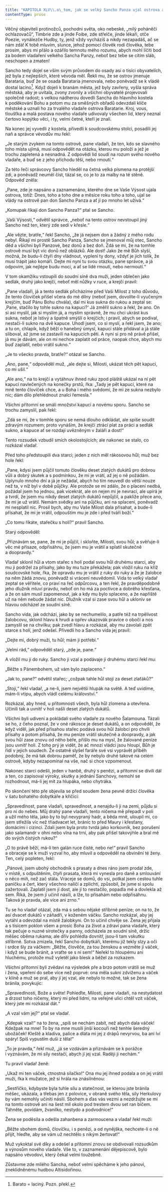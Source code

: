 ```yaml
---
title: "KAPITOLA XLV\\.o\_tom, jak se velký Sancho Panza ujal ostrova a\_jak počal vládnout\\."
contentType: prose
---
```


Věčný objeviteli protinožců, pochodni světa, oko nebeské, „milý poháněči ochlazovačů“, Timbrie zde a jinde Foibe, zde střelče, jinde lékaři, otče Poezie, vynálezče Hudby, ty, jenž vždy vycházíš a nikdy nezapadáš, ač se nám zdá! K tobě mluvím, slunce, jehož pomocí člověk rodí člověka, tebe prosím, abys mi přálo a ozářilo temnotu mého rozumu, abych mohl líčiti bod za bodem vladaření velkého Sancha Panzy, neboť bez tebe se cítím sláb, neschopen a zmaten!

Sancho tedy dojel se vším svým průvodem do osady asi o tisíci obyvatelích, jež byla z nejlepších, které vévoda měl. Řekli mu, že se ostrov jmenuje Barataria, buď že se osada Barataria jmenovala, nebo poněvadž se k vládě dostal lacino[^7]. Když dojeli k branám města, jež byly zavřeny, vyšla správa městská, aby je uvítala, zvony zvonily a všichni obyvatelé projevovali společně radost; s velkou nádherou dovedli Sancha do hlavního kostela k poděkování Bohu a potom mu za směšných obřadů odevzdali klíče městské a uznali ho za trvalého vladaře ostrova Baratarie. Kroj, vous, tloušťka a malá postava nového vladaře udivovaly všechen lid, který neznal čertovo kopýtko věci, i ty, velmi četné, kteří je znali.

Na konec jej vyvedli z kostela, přivedli k soudcovskému stolci, posadili jej naň a správce vévodův mu řekl:

„Je starým zvykem na tomto ostrově, pane vladaři, že ten, kdo se slavného toho místa ujímá, musí odpovědět na otázku, kterou mu položí a jež je trochu zapletená a nesnadná. Z odpovědi lid soudí na rozum svého nového vladaře, a buď se z jeho příchodu těší, nebo rmoutí.“

Za této řeči správcovy Sancho hleděl na četná velká písmena na protější zdi, a poněvadž neuměl číst, tázal se, co je to za malby na té stěně. Odpověď zněla:

„Pane, zde je napsáno a zaznamenáno, kterého dne se Vaše Výsost ujala ostrova, totiž: Dnes, toho a toho dne a měsíce roku toho a toho, ujal se vlády na ostrově pan don Sancho Panza a ať jí po mnoho let užívá.“

„Komupak říkají don Sancho Panza?“ ptal se Sancho.

„Vaší Výsosti,“ odvětil správce, „neboť na tento ostrov nevstoupil jiný Sancho než ten, který zde sedí v křesle.“

„Ale vězte, bratře,“ řekl Sancho, „že já nejsem don a žádný z mého rodu nebyl. Říkají mi prostě Sancho Panza, Sancho se jmenoval můj otec, Sancho děd a všichni byli Panzové, bez donů a bez doň. Zdá se mi, že na tomhle ostrově musí být víc donů než oblázků. Ale dost! Jako že mě Bůh slyší, možná, že budu-li čtyři dny vládnout, vyplení ty dony, vždyť je jich tolik, že musí trápit jako komáři. Dejte mi nyní tu svou otázku, pane správce, a já odpovím, jak nejlépe budu moci, a ať se lidé rmoutí, nebo nermoutí.“

V tom okamžiku vstoupili do soudní síně dva muži, jeden oblečen jako sedlák, druhý jako krejčí, neboť měl nůžky v ruce, a krejčí pravil:

„Pane vladaři, já a tento sedlák přicházíme před Vaši Milost z toho důvodu, že tento človíček přišel včera do mé dílny (neboť jsem, dovolíte-li vyučeným krejčím, buď Pánu Bohu chvála), dal mi kus sukna do rukou a zeptal se: ‚Pane, stačilo by tohle sukno na kapuci?‘ Já změřil sukno a řekl, že ano. On si asi myslil, jak si myslím já, a myslím správně, že mu chci ukrást kus sukna, neboť je lstivý a špatně smýšlí o krejčích; i pravil, abych se podíval, nestačí-li sukno na dvě kapuce. Uhodl jsem, co si myslí, a řekl jsem, že ano; a tu on, chlapík, když běží o hanebný úmysl, kapucí stále přidával a já stále sliboval, až jsme se zastavili na kapucích pěti. A nyní si pro ně právě přišel, já mu je dávám, ale on mi nechce zaplatit od práce, naopak chce, abych mu buď zaplatil, nebo vrátil sukno.“

„Je to všecko pravda, bratře?“ otázal se Sancho.

„Ano, pane,“ odpověděl muž, „ale dejte si, Milosti, ukázat těch pět kapucí, co mi ušil.“

„Ale ano,“ na to krejčí a vytáhnuv ihned ruku zpod pláště ukázal na ní pět kapucí navlečených na konečky prstů, řka: „Tady je pět kapucí, které na mně tento človíček chce, a u Boha i mého svědomí, že mi ze sukna nezbylo nic; dám dílo přehlédnout znalci řemesla.“

Všichni přítomní se smáli množství kapucí a novému sporu. Sancho se trochu zamyslil, pak řekl:

„Zdá se mi, že v tomhle sporu se nemá dlouho odkládat, ale spíše soudit zdravým rozumem; proto vynáším, že krejčí ztrácí plat za práci a sedlák sukno, a kapuce ať se rozdají uvězněným v žaláři a dost!“

Tento rozsudek vzbudil smích okolostojících; ale nakonec se stalo, co rozkázal vladař.

Před toho předstoupili dva starci; jeden z nich měl rákosovou hůl; muž bez hole řekl:

„Pane, kdysi jsem půjčil tomuto člověku deset zlatých dukátů pro dobrou vůli a dobrý skutek a s podmínkou, že mi je vrátí, až jej o ně požádám. Uplynulo mnoho dní a já je nežádal, abych ho tím ne­uvedl do větší nouze než ta, v níž byl v době půjčky. Ale protože se mi zdálo, že o placení nedbá, požádal jsem ho jednou, pak vícekrát, ale on nejen mi je nevrací, ale upírá je a tvrdí, že jsem mu nikdy deset zlatých dukátů nepůjčil, a pakliže přece ano, že mi je už vrátil. Nemám svědky ani na půjčku, ani na splacení, poněvadž mi nesplatil nic. Prosil bych, aby mu Vaše Milost dala přísahat, a bude-li přísahat, že mi je vrátil, odpouštím mu je zde i před tváří boží.“

„Co tomu říkáte, stařečku s holí?“ pravil Sancho.

Starý odpověděl:

„Přiznávám se, pane, že mi je půjčil, i skloňte, Milosti, svou hůl; a svěřuje-li věc mé přísaze, odpřisáhnu, že jsem mu je vrátil a splatil skutečně a doopravdy.“

Vladař sklonil hůl a vtom stařec s holí podal svou hůl druhému starci, aby mu ji podržel za přísahy, jako by mu tuze překážela; pak vložil ruku na kříž soudcovské hole, řka, že opravdu mu je vrátil z ruky do ruky a že je žalobce na něm žádá znovu, poněvadž si vrácení neuvědomil. Vida to velký vladař zeptal se věřitele, co praví na řeč odpůrcovu, a ten řekl, že pravděpodobně jeho dlužník mluví pravdu, neboť on ho má za poctivce a dobrého křesťana, a že on sám musil zapomenout, jak a kdy mu bylo splaceno, a že napříště už na něm nebude žádat nic. Dlužník vzal si zase svou hůl a ukloniv se hlavou odcházel ze soudní síně.

Sancho vida, jak odchází, jako by se nechumelilo, a patře též na trpělivost žalobcovu, sklonil hlavu k hrudi a opřev ukazovák pravice o obočí a nos zamyslil se na chvilku; pak zvedl hlavu a rozkázal, aby mu zavolali zpět starce s holí, jenž odešel. Přivedli ho a Sancho vida jej pravil:

„Dejte mi, dobrý muži, tu hůl; mám ji potřebí.“

„Velmi rád,“ odpověděl starý, „zde je, pane.“

A vložil mu ji do ruky. Sancho ji vzal a podávaje ji druhému starci řekl mu:

„Běžte s Pánembohem, už vám bylo zaplaceno.“

„Jak to, pane?“ odvětil stařec; „cožpak tahle hůl stojí za deset zlaťáků?“

„Stojí,“ řekl vladař, „a ne-li, jsem největší hlupák na světě. A teď uvidíme, mám-li vtipu, abych vládl celému království.“

Rozkázal, aby hned, u přítomnosti všech, byla hůl zlomena a otevřena. Učinili tak a uvnitř v holi našli deset zlatých dukátů.

Všichni byli udiveni a pokládali svého vladaře za nového Šalamouna. Tázali se ho, z čeho poznal, že v oné rákosce je deset dukátů, a on odpověděl, že když viděl, jak před přísahou stařec podává svou hůl žalobci pro chvíli přísahy a potom přísahá, že mu peníze vrátil skutečně a doopravdy, a jak svou hůl zase znovu od něho béře, přišlo mu na mysl, že žalované peníze jsou uvnitř holi. Z toho prý je vidět, že ač mnozí vládci jsou hloupí, Bůh je řídí v jejich soudech. Že ostatně slyšel faráře své vsi vyprávět příběh podobný, že má tak dobrou paměť, že by nebylo druhé takové na celém ostrově, kdyby nezapomínal na vše, nač si chce vzpomenout.

Nakonec starci odešli, jeden v hanbě, druhý s penězi, a přítomní se divili dál a ten, co zapisoval výroky, skutky a jednání Sanchovy, nemohl se rozhodnout, má-li jej mít za hlupáka, nebo chytráka.

Po skončení této pře objevila se před soudem žena pevně držící člověka v šatu bohatého dobytkáře a křičící:

„Spravedlnost, pane vladaři, spravedlnost, a nenajdu-li ji na zemi, půjdu si pro ni do nebes. Můj drahý pane vladaři, tento ničema mě přepadl v poli a užil mého těla, jako by to byl nevypraný hadr, a běda mně, uloupil mi, co jsem střežila víc než třiadvacet let, bráníc to před Maury i křesťany, domácími i cizinci. Zdali jsem byla proto tvrdá jako korkovník, bez porušení jako salamandr v ohni nebo vlna na trní, aby pak přišel takovýhle a bral mě do svých čistých rukou?“

„O to právě běží, má-li ten galán ruce čisté, nebo ne!“ pravil Sancho a obraceje se k muži vyzval ho, aby mluvil a odpověděl na obvinění té ženy. Ten, celý popleten, řekl:

„Pánové, jsem ubohý obchodník s prasaty a dnes ráno jsem prodal zde, v místě, s odpuštěním, čtyři prasata, která mi vynesla pro daně a smlouvání o něco míň, než zač stála. Vraceje se domů, do vsi, potkal jsem cestou tuhle paničku a čert, který všechno nalíčí a zplichtí, způsobil, že jsme si spolu zažertovali. Zaplatil jsem jí dost, ale jí to nestačilo, popadla mě a dovlekla až sem. Říká, že jsem jí učinil násilí, a lže, to přísahám nebo odpřisáhnu. Taková je pravda, ale více ani zrno.“

Tu se ho vladař otázal, zda má s sebou nějaké stříbrné peníze; on na to, že asi dvacet dukátů v záňadří, v koženém váčku. Sancho rozkázal, aby jej vytáhl a odevzdal na místě žalobkyni. On to učinil chvěje se. Žena jej přijala a s tisícem poklon všem a prosíc Boha za život a zdraví pana vladaře, který tak pečuje o nuzné sirotečky a panny, odcházela ze soudní síně, držíc měšec oběma rukama; ale dřív pohlédla dovnitř, jsou-li tam vskutku stříbrné. Sotva zmizela, řekl Sancho dobytkáři, kterému již tekly slzy a oči i srdce šly za váčkem: „Běžte, člověče, za tou ženskou a vezměte jí váček, i když se bude bránit, a vraťte se s ní sem!“ Neřekl to hloupému ani hluchému, protože muž vyletěl jako blesk a běžel za rozkazem.

Všichni přítomní byli zvědavi na výsledek pře a brzo potom vrátili se muž i žena, vpeření do sebe více než poprvé: ona měla sukni zdviženu a váček v klíně a muž se pral, aby jí jej vzal, ale nebylo to možné, tak se žena bránila, povykujíc:

„Spravedlnosti, Bože a světe! Pohleďte, Milosti, pane vladaři, na nestydatost a drzost toho ničemy, který mi před lidmi, na veřejné ulici chtěl vzít váček, který jste mi rozkázal dát.“

„A vzal vám jej?“ ptal se vladař.

„Kdepak vzal!“ na to žena, „spíš se nechám zabít, než abych dala váček! Kdežpak na mne! To by na mne musili jinší kocouři než tenhle šeredný ubožáček! Kleště a kladiva, palice a dláta mi jej z drápů nevyrvou, ba ani lví spáry! Spíš vypustím duši z těla!“

„To je pravda,“ řekl muž, „já se vzdávám a přiznávám se k porážce i vyznávám, že mi síly nestačí, abych jí jej vzal. Raději ji nechám.“

Tu pravil vladař ženě:

„Ukaž mi ten váček, ctnostná silačko!“ Ona mu jej ihned podala a on jej vrátil muži, řka k mužatce, jež si hrála na znásilněnou:

„Sestřičko, kdybyste byla tuhle sílu a statečnost, se kterou jste bránila měšec, ukázala, a třebas jen z polovice, v obraně svého těla, síly Herkulovy by vám nemohly učiniti násilí. Sbohem a ďas vás vezmi a nezdržujte se mi na tomto ostrově ani na šest mil okolo pod trestem dvou set ran bičem. Táhněte, povídám, žvanilko, nestydo a podvodnice!“

Žena se poděsila a odešla zahanbena a zarmoucena a vladař řekl muži:

„Běžte sbohem domů, človíčku, i s penězi, a od nynějška, nechcete-li o ně přijít, hleďte, aby se vám už nechtělo s nikým žertovat!“

Muž vykoktal své díky a odešel a přítomní znovu se obdivovali rozsudkům a výnosům nového vladaře. Vše to, v zaznamenání dějepiscově, bylo napsáno vévodovi, který čekal velmi toužebně.

Zůstavme zde milého Sancha, neboť velmi spěcháme k jeho pánovi, zneklidněnému hudbou Altisidořinou.

[^7]: Barato = laciný. Pozn. překl.
